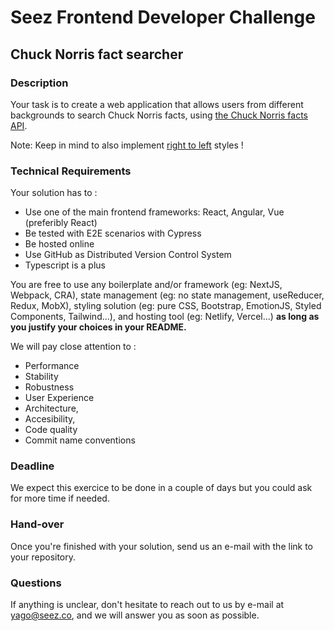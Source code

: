 # Seez Frontend Developer Challenge

## Chuck Norris fact searcher

### Description

Your task is to create a web application that allows users from different backgrounds to search Chuck Norris facts, using [the Chuck Norris facts API](https://api.chucknorris.io/).

Note: Keep in mind to also implement [right to left](https://en.wikipedia.org/wiki/Right-to-left) styles !

### Technical Requirements

Your solution has to :

- Use one of the main frontend frameworks: React, Angular, Vue (preferibly React)
- Be tested with E2E scenarios with Cypress
- Be hosted online
- Use GitHub as Distributed Version Control System
- Typescript is a plus

You are free to use any boilerplate and/or framework (eg: NextJS, Webpack, CRA), state management (eg: no state management, useReducer, Redux, MobX), styling solution (eg: pure CSS, Bootstrap, EmotionJS, Styled Components, Tailwind...), and hosting tool (eg: Netlify, Vercel...) **as long as you justify your choices in your README.**

We will pay close attention to :

- Performance
- Stability
- Robustness
- User Experience
- Architecture,
- Accesibility,
- Code quality
- Commit name conventions

### Deadline

We expect this exercice to be done in a couple of days but you could ask for more time if needed.

### Hand-over

Once you're finished with your solution, send us an e-mail with the link to your repository.

### Questions

If anything is unclear, don't hesitate to reach out to us by e-mail at yago@seez.co, and we will answer you as soon as possible.
